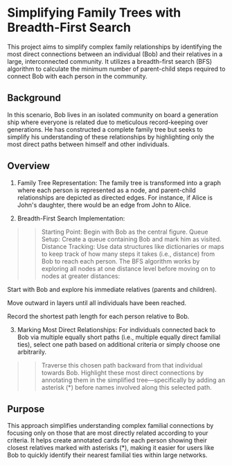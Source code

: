 # Simplifying Family Trees with Breadth-First Search
This project aims to simplify complex family relationships by identifying the most direct connections between an individual (Bob) and their relatives in a large, interconnected community. It utilizes a breadth-first search (BFS) algorithm to calculate the minimum number of parent-child steps required to connect Bob with each person in the community.

## Background
In this scenario, Bob lives in an isolated community on board a generation ship where everyone is related due to meticulous record-keeping over generations. He has constructed a complete family tree but seeks to simplify his understanding of these relationships by highlighting only the most direct paths between himself and other individuals.

## Overview
1. Family Tree Representation: The family tree is transformed into a graph where each person is represented as a node, and parent-child relationships are depicted as directed edges. For instance, if Alice is John's daughter, there would be an edge from John to Alice.

2. Breadth-First Search Implementation:
>> Starting Point: Begin with Bob as the central figure.
>> Queue Setup: Create a queue containing Bob and mark him as visited.
>> Distance Tracking: Use data structures like dictionaries or maps to keep track of how many steps it takes (i.e., distance) from Bob to reach each person.
The BFS algorithm works by exploring all nodes at one distance level before moving on to nodes at greater distances:

Start with Bob and explore his immediate relatives (parents and children).

Move outward in layers until all individuals have been reached.

Record the shortest path length for each person relative to Bob.

3. Marking Most Direct Relationships:
For individuals connected back to Bob via multiple equally short paths (i.e., multiple equally direct familial ties), select one path based on additional criteria or simply choose one arbitrarily.
>> Traverse this chosen path backward from that individual towards Bob.
>> Highlight these most direct connections by annotating them in the simplified tree—specifically by adding an asterisk (*) before names involved along this selected path.

## Purpose 
This approach simplifies understanding complex familial connections by focusing only on those that are most directly related according to your criteria. It helps create annotated cards for each person showing their closest relatives marked with asterisks (*), making it easier for users like Bob to quickly identify their nearest familial ties within large networks.


